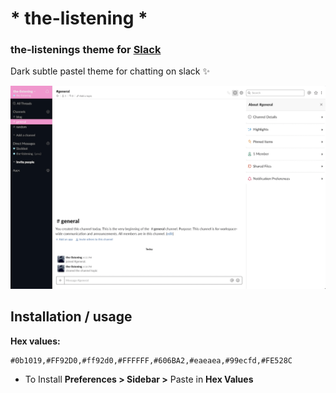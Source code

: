 #  \* the-listening \*

### the-listenings theme for [Slack](https://slack.com/)

Dark subtle pastel theme for chatting on slack ✨

![the-listening syntax theme screenshot](screenshot.png)

## Installation / usage

**Hex values:**
```
#0b1019,#FF92D0,#ff92d0,#FFFFFF,#606BA2,#eaeaea,#99ecfd,#FE528C
```
- To Install **Preferences > Sidebar >** Paste in **Hex Values** 